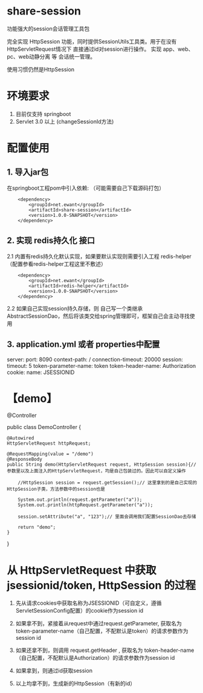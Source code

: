# share-session

功能强大的session会话管理工具包

完全实现 HttpSession 功能，同时提供SessionUtils工具类。用于在没有HttpServletRequest情况下
直接通过id对session进行操作。 实现 app、web、pc、web动静分离 等 会话统一管理。

使用习惯仍然是HttpSession

# 环境要求

1. 目前仅支持 springboot
2. Servlet 3.0 以上  (changeSessionId方法)

# 配置使用

## 1. 导入jar包

在springboot工程pom中引入依赖: （可能需要自己下载源码打包）

        <dependency>
            <groupId>net.ewant</groupId>
            <artifactId>share-session</artifactId>
            <version>1.0.0-SNAPSHOT</version>
        </dependency>

## 2. 实现 redis持久化 接口
       
2.1 内置有redis持久化默认实现，如果要默认实现则需要引入工程 redis-helper（配置参看redis-helper工程这里不敷述）

        <dependency>
            <groupId>net.ewant</groupId>
            <artifactId>redis-helper</artifactId>
            <version>1.0.0-SNAPSHOT</version>
        </dependency>

2.2 如果自己实现session持久存储，则 自己写一个类继承 AbstractSessionDao，然后将该类交给spring管理即可，框架自己会主动寻找使用

## 3. application.yml 或者 properties中配置

server:
    port: 8090
    context-path: /
    connection-timeout: 20000
    session:
        timeout: 5
        token-parameter-name: token
        token-header-name: Authorization
        cookie:
          name: JSESSIONID

# 【demo】

@Controller

public class DemoController {

    @Autowired
    HttpServletRequest httpRequest;

    @RequestMapping(value = "/demo")
    @ResponseBody
    public String demo(HttpServletRequest request, HttpSession session){// 参数里以及上面注入的HttpServletRequest，均是自己包装过的。因此可以自定义操作
    
        //HttpSession session = request.getSession();// 这里拿到的是自己实现的HttpSession子类，方法参数中的session也是
        
        System.out.println(request.getParameter("a"));
        System.out.println(httpRequest.getParameter("a"));

        session.setAttribute("a", "123");// 里面会调用我们配置SessionDao去存储

        return "demo";
    }
}

#  从 HttpServletRequest 中获取jsessionid/token, HttpSession 的过程

1. 先从请求cookies中获取名称为JSESSIONID（可自定义，遵循ServletSessionConfig配置）的cookie作为session id
 
2. 如果拿不到，紧接着从request中通过request.getParameter, 获取名为 token-parameter-name（自己配置，不配默认是token）的请求参数作为session id

3. 如果还拿不到，则调用 request.getHeader , 获取名为 token-header-name（自己配置，不配默认是Authorization）的请求参数作为session id

4. 如果拿到，则通过id获取session

5. 以上均拿不到，生成新的HttpSession（有新的id）
